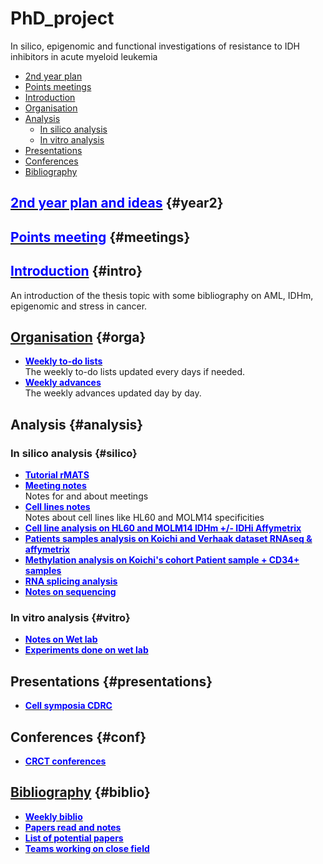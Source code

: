 # PhD_project
In silico, epigenomic and functional investigations of resistance to IDH inhibitors in acute myeloid leukemia

* [2nd year plan](#year2)
* [Points meetings](#meetings)
* [Introduction](#intro)
* [Organisation](#orga)
* [Analysis](#analysis)
  * [In silico analysis](#silico)
  * [In vitro analysis](#vitro)
* [Presentations](#presentations)
* [Conferences](#conf)
* [Bibliography](#biblio)

## [<span style="color:blue">2nd year plan and ideas</span>](./2nd_year/main) {#year2}

## [<span style="color:blue">Points meeting</span>](./Points_meetings/Main) {#meetings}


## [<span style="color:blue">Introduction</span>](./Bibliography/Introduction) {#intro}

An introduction of the thesis topic with some bibliography on AML, IDHm, epigenomic and stress in cancer.

## [Organisation](./Day_by_day/JpJ) {#orga}

* [**<span style="color:blue">Weekly to-do lists</span>**](./Todo_list)  
The weekly to-do lists updated every days if needed.
* [**<span style="color:blue">Weekly advances</span>**](./Weekly_advances)  
The weekly advances updated day by day.

## Analysis {#analysis}

### In silico analysis {#silico}

* [**<span style="color:blue">Tutorial rMATS</span>**](./Analysis/In_silico/rMATS_tuto)  
* [**<span style="color:blue">Meeting notes</span>**](./Analysis/In_silico/Meeting_notes)  
Notes for and about meetings
* [**<span style="color:blue">Cell lines notes</span>**](./Analysis/In_silico/Cell_lines_notes)  
Notes about cell lines like HL60 and MOLM14 specificities
* [**<span style="color:blue">Cell line analysis on HL60 and MOLM14 IDHm +/- IDHi Affymetrix</span>**](./Analysis/HL60_MOLM14_RNAseq_analysis)
* [**<span style="color:blue">Patients samples analysis on Koichi and Verhaak dataset RNAseq & affymetrix</span>**](./Analysis/Patients_samples_Koichi_and_Verhaak_analysis)
* [**<span style="color:blue">Methylation analysis on Koichi's cohort Patient sample + CD34+ samples</span>**](https://alexishucteau.github.io/Koichi_Methylation_analysis/)
* [**<span style="color:blue">RNA splicing analysis</span>**](./Analysis/In_silico/Splicing_Project/Splicing_analysis)
* [**<span style="color:blue">Notes on sequencing</span>**](./Analysis/In_silico/Sequencing)

### In vitro analysis {#vitro}

* [**<span style="color:blue">Notes on Wet lab</span>**](./Analysis/Wetlab/Notes)
* [**<span style="color:blue">Experiments done on wet lab</span>**](./Analysis/Wetlab/Experiments)

## Presentations {#presentations}

* [**<span style="color:blue">Cell symposia CDRC</span>**](./Presentations/Cell_symposia_Poster_and_flash_talk)

## Conferences {#conf}

* [**<span style="color:blue">CRCT conferences</span>**](./Conferences/CRCT_conf/Main)

## [Bibliography](https://alexishucteau.github.io/PhD_bibliography/) {#biblio}

* [**<span style="color:blue">Weekly biblio</span>**](./Bibliography/Paper_weekly_advances)
* [**<span style="color:blue">Papers read and notes</span>**](./Bibliography/Weekly_paper_notes/Paper_read_and_notes)
* [**<span style="color:blue">List of potential papers</span>**](./Bibliography/List_of_potential_interesting_papers)
* [**<span style="color:blue">Teams working on close field</span>**](./Bibliography/Bioinfo_Teams)

